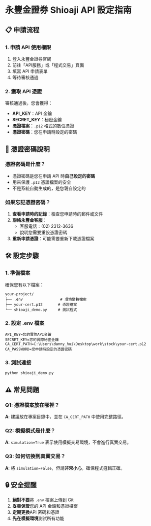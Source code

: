# 永豐金證券 Shioaji API 設定指南

## 📋 申請流程

### 1. 申請 API 使用權限
1. 登入永豐金證券官網
2. 前往「API服務」或「程式交易」頁面
3. 填寫 API 申請表單
4. 等待審核通過

### 2. 獲取 API 憑證
審核通過後，您會獲得：
- **API_KEY**：API 金鑰
- **SECRET_KEY**：秘密金鑰
- **憑證檔案**：`.p12` 格式的數位憑證
- **憑證密碼**：您在申請時設定的密碼

## 🔑 憑證密碼說明

### 憑證密碼是什麼？
- 憑證密碼是您在申請 API 時**自己設定的密碼**
- 用來保護 `.p12` 憑證檔案的安全
- 不是系統自動生成的，是您親自設定的

### 如果忘記憑證密碼？
1. **查看申請時的記錄**：檢查您申請時的郵件或文件
2. **聯絡永豐金客服**：
   - 客服電話：(02) 2312-3636
   - 說明您需要重設憑證密碼
3. **重新申請憑證**：可能需要重新下載憑證檔案

## 🛠️ 設定步驟

### 1. 準備檔案
確保您有以下檔案：
```
your-project/
├── .env                 # 環境變數檔案
├── your-cert.p12       # 憑證檔案
└── shioaji_demo.py     # 測試程式
```

### 2. 設定 .env 檔案
```env
API_KEY=您的實際API金鑰
SECRET_KEY=您的實際秘密金鑰
CA_CERT_PATH=C:\Users\danny_hui\Desktop\work\stock\your-cert.p12
CA_PASSWORD=您申請時設定的憑證密碼
```

### 3. 測試連接
```bash
python shioaji_demo.py
```

## ⚠️ 常見問題

### Q1: 憑證檔案放在哪裡？
**A**: 建議放在專案目錄中，並在 `CA_CERT_PATH` 中使用完整路徑。

### Q2: 模擬模式是什麼？
**A**: `simulation=True` 表示使用模擬交易環境，不會進行真實交易。

### Q3: 如何切換到真實交易？
**A**: 將 `simulation=False`，但請**非常小心**，確保程式邏輯正確。

## 🔒 安全提醒

1. **絕對不要**將 `.env` 檔案上傳到 Git
2. **妥善保管**您的 API 金鑰和憑證檔案
3. **定期更換**API 密碼和憑證
4. **先在模擬環境**測試所有功能 